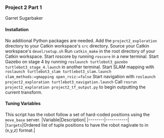 ### Project 2 Part 1
Garret Sugarbaker

#### Installation
No additional Python packages are needed.
Add the `project2_exploration` directory to your Catkin workspace's `src` directory.
Source your Catkin workspace's `devel/setup.sh`
Run `catkin_make` in the root directory of your Catkin workspace.
Start roscore by running `roscore` in a new terminal.
Start Gazebo on stage 4 by running `roslaunch turtlebot3_gazebo turtlebot3_stage_4.launch` in another terminal.
Start SLAM mapping with `roslaunch turtlebot3_slam turtlebot3_slam.launch slam_methods:=gmapping open_rviz:=false`
Start navigation with `roslaunch project2_exploration turtlebot3_navigation.launch`
Call `rosrun project2_exploration project2_tf_output.py` to begin outputting the current transform.

#### Tuning Variables
This script has the robot follow a set of hard-coded positions using the `move_base` server.
|Variable|Description|
|--------|-----------|
|`targets`|Ordered list of tuple positions to have the robot nagivate to in (x,y,z) format.|